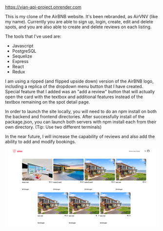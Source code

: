 https://vian-api-project.onrender.com

This is my clone of the AirBNB website. It's been rebranded, as AirVNV (like my name).
Currently you are able to sign up, login, create, edit and delete spots, and you are also
able to create and delete reviews on each listing.

The tools that I've used are:
* Javascript
* PostgreSQL
* Sequelize
* Express
* React
* Redux

I am using a ripped (and flipped upside down) version of the AirBNB logo, including a replica of the dropdown menu button that I have created. Special feature that I added was an "add a review" button that will actually open the card with the textbox and additional features instead of the textbox remaining on the spot detail page.

In order to launch the site locally, you will need to do an npm install on both the backend and
frontend directories. After successfully install of the package.json, you can launch both
servers with npm install each from their own directory. (Tip: Use two different terminals)

In the near future, I will increase the capability of reviews and also add the ability to add and modify bookings.

![Home Page](assets/home-screen.PNG)
